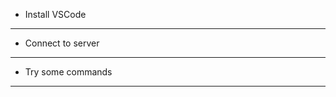 - Install VSCode
-------------------
- Connect to server
-------------------
- Try some commands 
-------------------

